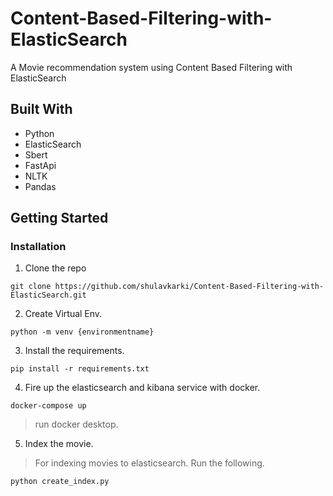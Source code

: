 # Content-Based-Filtering-with-ElasticSearch
A Movie recommendation system using Content Based Filtering with ElasticSearch
## Built With
- Python
- ElasticSearch
- Sbert
- FastApi
- NLTK
- Pandas

## Getting Started

### Installation
1. Clone the repo
```
git clone https://github.com/shulavkarki/Content-Based-Filtering-with-ElasticSearch.git
```
2. Create Virtual Env.
```
python -m venv {environmentname}
```
3. Install the requirements.
```
pip install -r requirements.txt
```
4. Fire up the elasticsearch and kibana service with docker.
```
docker-compose up
```
> run docker desktop.

5. Index the movie.
> For indexing movies to elasticsearch. Run the following.
```
python create_index.py
```
